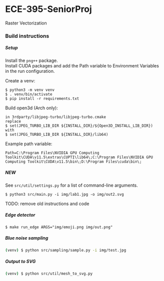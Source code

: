 # ECE-395-SeniorProj
Raster Vectorization

### Build instructions

##### Setup
Install the `png++` package.  
Install CUDA packages and add the Path variable to Environment Variables in the run configuration.

Create a venv:
```
$ python3 -m venv venv
$ . venv/bin/activate
$ pip install -r requirements.txt
```

Build open3d (Arch only):
```
in 3rdparty/libjpeg-turbo/libjpeg-turbo.cmake
replace
$ set(JPEG_TURBO_LIB_DIR ${INSTALL_DIR}/${Open3D_INSTALL_LIB_DIR})
with
$ set(JPEG_TURBO_LIB_DIR ${INSTALL_DIR}/lib64)
```


Example path variable:
```
Path=C:\Program Files\NVIDIA GPU Computing Toolkit\CUDA\v11.5\extras\CUPTI\lib64\;C:\Program Files\NVIDIA GPU Computing Toolkit\CUDA\v11.5\bin\;D:\Program Files\cuda\bin\;
```

##### NEW
See `src/util/settings.py` for a list of command-line arguments.
```
$ python3 src/main.py -i img/lab1.jpg -o img/out2.svg
```

TODO: remove old instructions and code

##### Edge detector
```
$ make run_edge ARGS="img/emoji.png img/out.png"
```

##### Blue noise sampling
```bash
(venv) $ python src/sampling/sample.py -i img/test.jpg
```

##### Output to SVG
```bash
(venv) $ python src/util/mesh_to_svg.py
```
